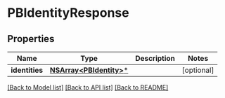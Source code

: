 # PBIdentityResponse

## Properties
Name | Type | Description | Notes
------------ | ------------- | ------------- | -------------
**identities** | [**NSArray&lt;PBIdentity&gt;***](PBIdentity.md) |  | [optional] 

[[Back to Model list]](../README.md#documentation-for-models) [[Back to API list]](../README.md#documentation-for-api-endpoints) [[Back to README]](../README.md)



